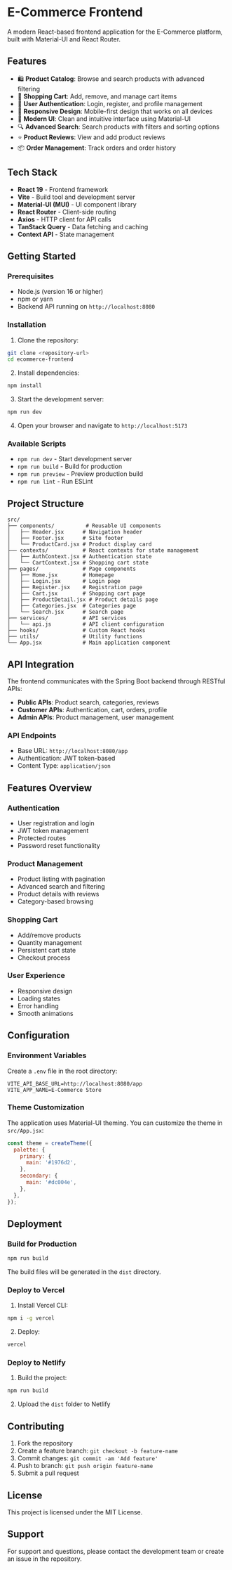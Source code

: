 # E-Commerce Frontend

A modern React-based frontend application for the E-Commerce platform, built with Material-UI and React Router.

## Features

- 🛍️ **Product Catalog**: Browse and search products with advanced filtering
- 🛒 **Shopping Cart**: Add, remove, and manage cart items
- 👤 **User Authentication**: Login, register, and profile management
- 📱 **Responsive Design**: Mobile-first design that works on all devices
- 🎨 **Modern UI**: Clean and intuitive interface using Material-UI
- 🔍 **Advanced Search**: Search products with filters and sorting options
- ⭐ **Product Reviews**: View and add product reviews
- 📦 **Order Management**: Track orders and order history

## Tech Stack

- **React 19** - Frontend framework
- **Vite** - Build tool and development server
- **Material-UI (MUI)** - UI component library
- **React Router** - Client-side routing
- **Axios** - HTTP client for API calls
- **TanStack Query** - Data fetching and caching
- **Context API** - State management

## Getting Started

### Prerequisites

- Node.js (version 16 or higher)
- npm or yarn
- Backend API running on `http://localhost:8080`

### Installation

1. Clone the repository:
```bash
git clone <repository-url>
cd ecommerce-frontend
```

2. Install dependencies:
```bash
npm install
```

3. Start the development server:
```bash
npm run dev
```

4. Open your browser and navigate to `http://localhost:5173`

### Available Scripts

- `npm run dev` - Start development server
- `npm run build` - Build for production
- `npm run preview` - Preview production build
- `npm run lint` - Run ESLint

## Project Structure

```
src/
├── components/          # Reusable UI components
│   ├── Header.jsx      # Navigation header
│   ├── Footer.jsx      # Site footer
│   └── ProductCard.jsx # Product display card
├── contexts/           # React contexts for state management
│   ├── AuthContext.jsx # Authentication state
│   └── CartContext.jsx # Shopping cart state
├── pages/              # Page components
│   ├── Home.jsx        # Homepage
│   ├── Login.jsx       # Login page
│   ├── Register.jsx    # Registration page
│   ├── Cart.jsx        # Shopping cart page
│   ├── ProductDetail.jsx # Product details page
│   ├── Categories.jsx  # Categories page
│   └── Search.jsx      # Search page
├── services/           # API services
│   └── api.js          # API client configuration
├── hooks/              # Custom React hooks
├── utils/              # Utility functions
└── App.jsx             # Main application component
```

## API Integration

The frontend communicates with the Spring Boot backend through RESTful APIs:

- **Public APIs**: Product search, categories, reviews
- **Customer APIs**: Authentication, cart, orders, profile
- **Admin APIs**: Product management, user management

### API Endpoints

- Base URL: `http://localhost:8080/app`
- Authentication: JWT token-based
- Content Type: `application/json`

## Features Overview

### Authentication
- User registration and login
- JWT token management
- Protected routes
- Password reset functionality

### Product Management
- Product listing with pagination
- Advanced search and filtering
- Product details with reviews
- Category-based browsing

### Shopping Cart
- Add/remove products
- Quantity management
- Persistent cart state
- Checkout process

### User Experience
- Responsive design
- Loading states
- Error handling
- Smooth animations

## Configuration

### Environment Variables

Create a `.env` file in the root directory:

```env
VITE_API_BASE_URL=http://localhost:8080/app
VITE_APP_NAME=E-Commerce Store
```

### Theme Customization

The application uses Material-UI theming. You can customize the theme in `src/App.jsx`:

```javascript
const theme = createTheme({
  palette: {
    primary: {
      main: '#1976d2',
    },
    secondary: {
      main: '#dc004e',
    },
  },
});
```

## Deployment

### Build for Production

```bash
npm run build
```

The build files will be generated in the `dist` directory.

### Deploy to Vercel

1. Install Vercel CLI:
```bash
npm i -g vercel
```

2. Deploy:
```bash
vercel
```

### Deploy to Netlify

1. Build the project:
```bash
npm run build
```

2. Upload the `dist` folder to Netlify

## Contributing

1. Fork the repository
2. Create a feature branch: `git checkout -b feature-name`
3. Commit changes: `git commit -am 'Add feature'`
4. Push to branch: `git push origin feature-name`
5. Submit a pull request

## License

This project is licensed under the MIT License.

## Support

For support and questions, please contact the development team or create an issue in the repository.